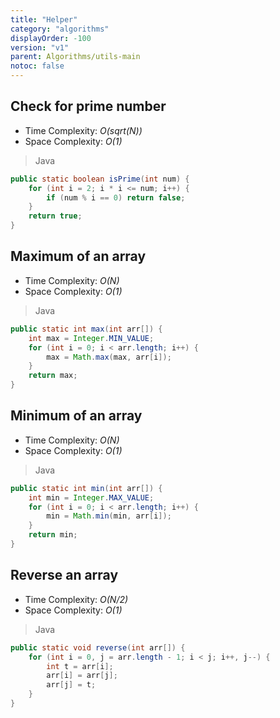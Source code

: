 ```yaml
---
title: "Helper"
category: "algorithms"
displayOrder: -100
version: "v1"
parent: Algorithms/utils-main
notoc: false
---
```


## Check for prime number
- Time Complexity: *O(sqrt(N))*
- Space Complexity: *O(1)*

> Java

```java
public static boolean isPrime(int num) {
    for (int i = 2; i * i <= num; i++) {
        if (num % i == 0) return false;
    }
    return true;
}
```

## Maximum of an array
- Time Complexity: *O(N)*
- Space Complexity: *O(1)*

> Java

```java
public static int max(int arr[]) {
    int max = Integer.MIN_VALUE;
    for (int i = 0; i < arr.length; i++) {
        max = Math.max(max, arr[i]);
    }
    return max;
}
```

## Minimum of an array
- Time Complexity: *O(N)*
- Space Complexity: *O(1)*

> Java

```java
public static int min(int arr[]) {
    int min = Integer.MAX_VALUE;
    for (int i = 0; i < arr.length; i++) {
        min = Math.min(min, arr[i]);
    }
    return min;
}
```

## Reverse an array
- Time Complexity: *O(N/2)*
- Space Complexity: *O(1)*

> Java

```java
public static void reverse(int arr[]) {
    for (int i = 0, j = arr.length - 1; i < j; i++, j--) {
        int t = arr[i];
        arr[i] = arr[j];
        arr[j] = t;
    }
}
```